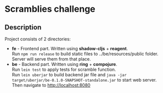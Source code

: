 # Scramblies challenge

## Description

Project consists of 2 directories:
- **fe** - Frontend part. Written using **shadow-cljs**  + **reagent**.  
Run `npm run release` to build static files to ../be/resources/public folder.
Server will serve them from that place.
- **be** - Backend part. Written using **ring** + **compojure**.  
Run `lein test` to apply tests for scramble function.  
Run `lein uberjar` to build backend jar file and `java -jar target/uberjar/be-0.1.0-SNAPSHOT-standalone.jar`
to start web server. Then navigate to <http://localhost:8080>